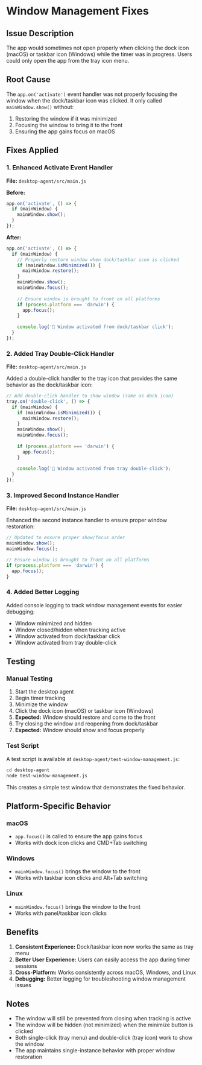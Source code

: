 # Window Management Fixes

## Issue Description
The app would sometimes not open properly when clicking the dock icon (macOS) or taskbar icon (Windows) while the timer was in progress. Users could only open the app from the tray icon menu.

## Root Cause
The `app.on('activate')` event handler was not properly focusing the window when the dock/taskbar icon was clicked. It only called `mainWindow.show()` without:
1. Restoring the window if it was minimized
2. Focusing the window to bring it to the front
3. Ensuring the app gains focus on macOS

## Fixes Applied

### 1. Enhanced Activate Event Handler
**File:** `desktop-agent/src/main.js`

**Before:**
```javascript
app.on('activate', () => {
  if (mainWindow) {
    mainWindow.show();
  }
});
```

**After:**
```javascript
app.on('activate', () => {
  if (mainWindow) {
    // Properly restore window when dock/taskbar icon is clicked
    if (mainWindow.isMinimized()) {
      mainWindow.restore();
    }
    mainWindow.show();
    mainWindow.focus();
    
    // Ensure window is brought to front on all platforms
    if (process.platform === 'darwin') {
      app.focus();
    }
    
    console.log('📱 Window activated from dock/taskbar click');
  }
});
```

### 2. Added Tray Double-Click Handler
**File:** `desktop-agent/src/main.js`

Added a double-click handler to the tray icon that provides the same behavior as the dock/taskbar icon:

```javascript
// Add double-click handler to show window (same as dock icon)
tray.on('double-click', () => {
  if (mainWindow) {
    if (mainWindow.isMinimized()) {
      mainWindow.restore();
    }
    mainWindow.show();
    mainWindow.focus();
    
    if (process.platform === 'darwin') {
      app.focus();
    }
    
    console.log('📱 Window activated from tray double-click');
  }
});
```

### 3. Improved Second Instance Handler
**File:** `desktop-agent/src/main.js`

Enhanced the second instance handler to ensure proper window restoration:

```javascript
// Updated to ensure proper show/focus order
mainWindow.show();
mainWindow.focus();

// Ensure window is brought to front on all platforms
if (process.platform === 'darwin') {
  app.focus();
}
```

### 4. Added Better Logging
Added console logging to track window management events for easier debugging:
- Window minimized and hidden
- Window closed/hidden when tracking active
- Window activated from dock/taskbar click
- Window activated from tray double-click

## Testing

### Manual Testing
1. Start the desktop agent
2. Begin timer tracking
3. Minimize the window
4. Click the dock icon (macOS) or taskbar icon (Windows)
5. **Expected:** Window should restore and come to the front
6. Try closing the window and reopening from dock/taskbar
7. **Expected:** Window should show and focus properly

### Test Script
A test script is available at `desktop-agent/test-window-management.js`:

```bash
cd desktop-agent
node test-window-management.js
```

This creates a simple test window that demonstrates the fixed behavior.

## Platform-Specific Behavior

### macOS
- `app.focus()` is called to ensure the app gains focus
- Works with dock icon clicks and CMD+Tab switching

### Windows
- `mainWindow.focus()` brings the window to the front
- Works with taskbar icon clicks and Alt+Tab switching

### Linux
- `mainWindow.focus()` brings the window to the front
- Works with panel/taskbar icon clicks

## Benefits
1. **Consistent Experience:** Dock/taskbar icon now works the same as tray menu
2. **Better User Experience:** Users can easily access the app during timer sessions
3. **Cross-Platform:** Works consistently across macOS, Windows, and Linux
4. **Debugging:** Better logging for troubleshooting window management issues

## Notes
- The window will still be prevented from closing when tracking is active
- The window will be hidden (not minimized) when the minimize button is clicked
- Both single-click (tray menu) and double-click (tray icon) work to show the window
- The app maintains single-instance behavior with proper window restoration 